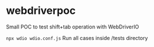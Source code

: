 # webdriverpoc

Small POC to test shift+tab operation with WebDriverIO

`npx wdio wdio.conf.js`
Run all cases inside /tests directory

